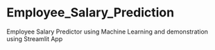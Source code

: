 # Employee_Salary_Prediction
Employee Salary Predictor using Machine Learning and demonstration using Streamlit App
